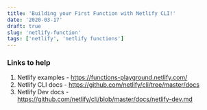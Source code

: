```yaml
---
title: 'Building your First Function with Netlify CLI!'
date: '2020-03-17'
draft: true
slug: 'netlify-function'
tags: ['netlify', 'netlify functions']
---
```


### Links to help

1. Netlify examples - https://functions-playground.netlify.com/
2. Netlify CLI docs - https://github.com/netlify/cli/tree/master/docs
3. Netlify Dev docs - https://github.com/netlify/cli/blob/master/docs/netlify-dev.md